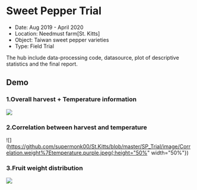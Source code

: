 # Sweet Pepper Trial
* Date: 		Aug 2019 - April 2020
* Location:	Needmust farm[St. Kitts]
* Object:		Taiwan sweet pepper varieties
* Type:		Field Trial

The hub include data-processing code, datasource, plot of descriptive statistics and the final report.

## Demo
### 1.Overall harvest + Temperature information
![](https://github.com/supermonk00/St.Kitts/blob/master/SP_Trial/image/Overall.harvest.monthlytemperature.jpeg)
### 2.Correlation between harvest and temperature

![](https://github.com/supermonk00/St.Kitts/blob/master/SP_Trial/image/Correlation.weight%7Etemperature.purple.jpeg{:height="50%" width="50%"})

### 3.Fruit weight distribution
![](https://github.com/supermonk00/St.Kitts/blob/master/SP_Trial/image/Overall.fruit.weight.distribution.jpeg)

